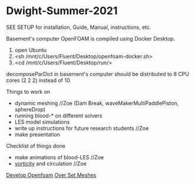 # Dwight-Summer-2021

SEE SETUP for installation, Guide, Manual, instructions, etc.

Basement's computer OpenFOAM is compiled using Docker Desktop.
1. open Ubuntu
2. <sh /mnt/c/Users/Fluent/Desktop/openfoam-docker.sh>
3. <cd /mnt/c/Users/Fluent/Desktop/run/>

decomposeParDict in basement's computer should be distributed to 8 CPU cores (2 2 2) instead of 10.

Things to work on
* dynamic meshing //Zoe (Dam Break, waveMakerMultiPaddlePiston, sphereDrop)
* running blood-* on different solvers
* LES model simulations
* write up instructions for future research students //Zoe
* make presentation

Checklist of things done
* make animations of blood-LES //Zoe
* [vorticity](https://www.youtube.com/watch?v=4wGO__XLsmg) and circulation //Zoe


[Develop Openfoam](https://develop.openfoam.com/Development/openfoam)
[Over Set Meshes](https://www.youtube.com/watch?v=QEGnNLvQVfA)
